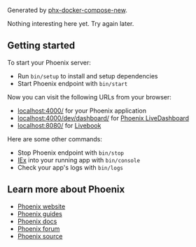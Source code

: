 Generated by [phx-docker-compose-new](https://github.com/mnishiguchi/phx-docker-compose-new).

Nothing interesting here yet. Try again later.

## Getting started

To start your Phoenix server:

* Run `bin/setup` to install and setup dependencies
* Start Phoenix endpoint with `bin/start`

Now you can visit the following URLs from your browser:

* [localhost:4000/](http://localhost:4000) for your Phoenix application
* [localhost:4000/dev/dashboard/](http://localhost:4000/dev/dashboard) for [Phoenix LiveDashboard](https://hexdocs.pm/phoenix_live_dashboard)
* [localhost:8080/](http://localhost:8080) for [Livebook](https://livebook.dev/)

Here are some other commands:

* Stop Phoenix endpoint with `bin/stop`
* [IEx](https://elixirschool.com/en/lessons/basics/iex_helpers) into your running app with `bin/console`
* Check your app's logs with `bin/logs`

## Learn more about Phoenix

* [Phoenix website](https://www.phoenixframework.org)
* [Phoenix guides](https://hexdocs.pm/phoenix/overview.html)
* [Phoenix docs](https://hexdocs.pm/phoenix)
* [Phoenix forum](https://elixirforum.com/c/phoenix-forum)
* [Phoenix source](https://github.com/phoenixframework/phoenix)
